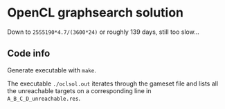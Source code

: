 # OpenCL graphsearch solution

Down to `2555190*4.7/(3600*24)` or roughly 139 days, still too slow...

## Code info

Generate executable with `make`.

The executable `./oclsol.out` iterates through the gameset file and lists all the unreachable targets on a corresponding line in `A_B_C_D_unreachable.res`.

